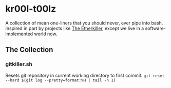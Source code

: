 # kr00l-t00lz

A collection of mean one-liners that you should never, ever pipe into bash. Inspired in part by projects like [The Etherkiller](http://www.fiftythree.org/etherkiller/ "The Etherkiller"), except we live in a software-implemented world now.

## The Collection

### gitkiller.sh
Resets git repository in current working directory to first commit.
```git reset --hard $(git log --pretty=format:%H | tail -n 1)```
